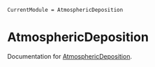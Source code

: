 ```@meta
CurrentModule = AtmosphericDeposition
```

# AtmosphericDeposition

Documentation for [AtmosphericDeposition](https://github.com/EarthSciML/AtmosphericDeposition.jl).

```@index
```
